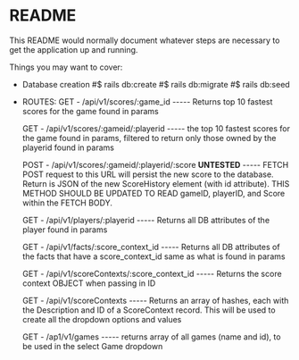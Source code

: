 # README

This README would normally document whatever steps are necessary to get the
application up and running.

Things you may want to cover:

* Database creation
  #$   rails db:create
  #$   rails db:migrate
  #$   rails db:seed

* ROUTES:
    GET - /api/v1/scores/:game_id
    ----- Returns top 10 fastest scores for the game found in params

    GET - /api/v1/scores/:gameid/:playerid
    ----- the top 10 fastest scores for the game found in params, filtered to return only those owned by the playerid found in params

    POST - /api/v1/scores/:gameid/:playerid/:score  **UNTESTED**
    ----- FETCH POST request to this URL will persist the new score to the database.  Return is JSON of the new ScoreHistory element (with id attribute).  THIS METHOD SHOULD BE UPDATED TO READ gameID, playerID, and Score within the FETCH BODY.

    GET - /api/v1/players/:playerid
    ----- Returns all DB attributes of the player found in params

    GET - /api/v1/facts/:score_context_id
    ----- Returns all DB attributes of the facts that have a score_context_id same as what is found in params

   GET - /api/v1/scoreContexts/:score_context_id
    ----- Returns the score context OBJECT when passing in ID

   GET - /api/v1/scoreContexts
    ----- Returns an array of hashes, each with the Description and ID of a ScoreContext record.  This will be used to create all the dropdown options and values

    GET - /ap1/v1/games
     ----- returns array of all games (name and id), to be used in the select Game dropdown

